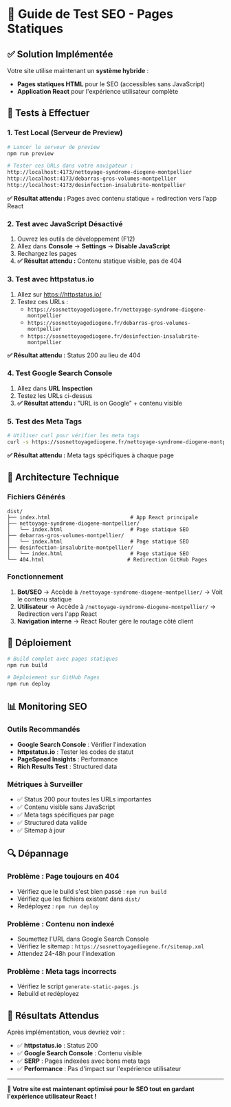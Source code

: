 # 🚀 Guide de Test SEO - Pages Statiques

## ✅ **Solution Implémentée**

Votre site utilise maintenant un **système hybride** :
- **Pages statiques HTML** pour le SEO (accessibles sans JavaScript)
- **Application React** pour l'expérience utilisateur complète

## 🧪 **Tests à Effectuer**

### 1. **Test Local (Serveur de Preview)**

```bash
# Lancer le serveur de preview
npm run preview

# Tester ces URLs dans votre navigateur :
http://localhost:4173/nettoyage-syndrome-diogene-montpellier
http://localhost:4173/debarras-gros-volumes-montpellier  
http://localhost:4173/desinfection-insalubrite-montpellier
```

**✅ Résultat attendu :** Pages avec contenu statique + redirection vers l'app React

### 2. **Test avec JavaScript Désactivé**

1. Ouvrez les outils de développement (F12)
2. Allez dans **Console** → **Settings** → **Disable JavaScript**
3. Rechargez les pages
4. **✅ Résultat attendu :** Contenu statique visible, pas de 404

### 3. **Test avec httpstatus.io**

1. Allez sur https://httpstatus.io/
2. Testez ces URLs :
   - `https://sosnettoyagediogene.fr/nettoyage-syndrome-diogene-montpellier`
   - `https://sosnettoyagediogene.fr/debarras-gros-volumes-montpellier`
   - `https://sosnettoyagediogene.fr/desinfection-insalubrite-montpellier`

**✅ Résultat attendu :** Status 200 au lieu de 404

### 4. **Test Google Search Console**

1. Allez dans **URL Inspection**
2. Testez les URLs ci-dessus
3. **✅ Résultat attendu :** "URL is on Google" + contenu visible

### 5. **Test des Meta Tags**

```bash
# Utiliser curl pour vérifier les meta tags
curl -s https://sosnettoyagediogene.fr/nettoyage-syndrome-diogene-montpellier | grep -E "(title|description|og:)"
```

**✅ Résultat attendu :** Meta tags spécifiques à chaque page

## 🔧 **Architecture Technique**

### **Fichiers Générés**
```
dist/
├── index.html                          # App React principale
├── nettoyage-syndrome-diogene-montpellier/
│   └── index.html                      # Page statique SEO
├── debarras-gros-volumes-montpellier/
│   └── index.html                      # Page statique SEO
├── desinfection-insalubrite-montpellier/
│   └── index.html                      # Page statique SEO
└── 404.html                           # Redirection GitHub Pages
```

### **Fonctionnement**
1. **Bot/SEO** → Accède à `/nettoyage-syndrome-diogene-montpellier/` → Voit le contenu statique
2. **Utilisateur** → Accède à `/nettoyage-syndrome-diogene-montpellier/` → Redirection vers l'app React
3. **Navigation interne** → React Router gère le routage côté client

## 🚀 **Déploiement**

```bash
# Build complet avec pages statiques
npm run build

# Déploiement sur GitHub Pages
npm run deploy
```

## 📊 **Monitoring SEO**

### **Outils Recommandés**
- **Google Search Console** : Vérifier l'indexation
- **httpstatus.io** : Tester les codes de statut
- **PageSpeed Insights** : Performance
- **Rich Results Test** : Structured data

### **Métriques à Surveiller**
- ✅ Status 200 pour toutes les URLs importantes
- ✅ Contenu visible sans JavaScript
- ✅ Meta tags spécifiques par page
- ✅ Structured data valide
- ✅ Sitemap à jour

## 🔍 **Dépannage**

### **Problème : Page toujours en 404**
- Vérifiez que le build s'est bien passé : `npm run build`
- Vérifiez que les fichiers existent dans `dist/`
- Redéployez : `npm run deploy`

### **Problème : Contenu non indexé**
- Soumettez l'URL dans Google Search Console
- Vérifiez le sitemap : `https://sosnettoyagediogene.fr/sitemap.xml`
- Attendez 24-48h pour l'indexation

### **Problème : Meta tags incorrects**
- Vérifiez le script `generate-static-pages.js`
- Rebuild et redéployez

## 🎯 **Résultats Attendus**

Après implémentation, vous devriez voir :
- ✅ **httpstatus.io** : Status 200
- ✅ **Google Search Console** : Contenu visible
- ✅ **SERP** : Pages indexées avec bons meta tags
- ✅ **Performance** : Pas d'impact sur l'expérience utilisateur

---

**🚀 Votre site est maintenant optimisé pour le SEO tout en gardant l'expérience utilisateur React !**
